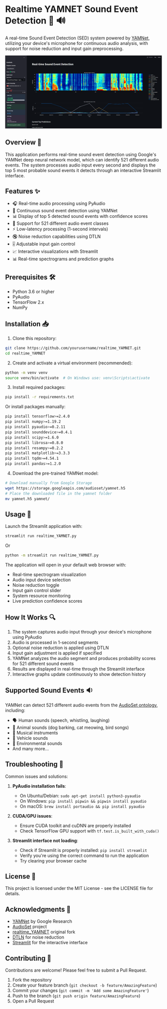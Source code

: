# Realtime YAMNET Sound Event Detection 🎤 🔊

A real-time Sound Event Detection (SED) system powered by [YAMNet](https://github.com/tensorflow/models/tree/master/research/audioset/yamnet), utilizing your device's microphone for continuous audio analysis, with support for noise reduction and input gain preprocessing.

![Screenshot of the application in action](./Screenshot.png)

## Overview 🎯

This application performs real-time sound event detection using Google's YAMNet deep neural network model, which can identify 521 different audio events. The system processes audio input every second and displays the top 5 most probable sound events it detects through an interactive Streamlit interface.

## Features ✨

- 🎧 Real-time audio processing using PyAudio
- 🤖 Continuous sound event detection using YAMNet
- 📊 Display of top 5 detected sound events with confidence scores
- 🎵 Support for 521 different audio event classes
- ⚡ Low-latency processing (1-second intervals)
- 🔇 Noise reduction capabilities using DTLN
- 🎚️ Adjustable input gain control
- 📈 Interactive visualizations with Streamlit
- 📊 Real-time spectrograms and prediction graphs

## Prerequisites 🛠️

- Python 3.6 or higher
- PyAudio
- TensorFlow 2.x
- NumPy

## Installation 📥

1. Clone this repository:
```bash
git clone https://github.com/yourusername/realtime_YAMNET.git
cd realtime_YAMNET
```

2. Create and activate a virtual environment (recommended):
```bash
python -m venv venv
source venv/bin/activate  # On Windows use: venv\Scripts\activate
```

3. Install required packages:
```bash
pip install -r requirements.txt
```

Or install packages manually:
```bash
pip install tensorflow>=2.4.0
pip install numpy>=1.19.2
pip install pyaudio>=0.2.11
pip install sounddevice>=0.4.1
pip install scipy>=1.6.0
pip install librosa>=0.8.0
pip install resampy>=0.2.2
pip install matplotlib>=3.3.3
pip install tqdm>=4.54.1
pip install pandas>=1.2.0
```

4. Download the pre-trained YAMNet model:
```bash
# Download manually from Google Storage
wget https://storage.googleapis.com/audioset/yamnet.h5
# Place the downloaded file in the yamnet folder
mv yamnet.h5 yamnet/
```

## Usage 🚀

Launch the Streamlit application with:
```bash
streamlit run realtime_YAMNET.py
```

Or

```bash
python -m streamlit run realtime_YAMNET.py
```

The application will open in your default web browser with:
- Real-time spectrogram visualization
- Audio input device selection
- Noise reduction toggle
- Input gain control slider
- System resource monitoring
- Live prediction confidence scores

## How It Works 🔍

1. The system captures audio input through your device's microphone using PyAudio
2. Audio is processed in 1-second segments
3. Optional noise reduction is applied using DTLN
4. Input gain adjustment is applied if specified
5. YAMNet analyzes the audio segment and produces probability scores for 521 different sound events
6. Results are displayed in real-time through the Streamlit interface
7. Interactive graphs update continuously to show detection history

## Supported Sound Events 🔉

YAMNet can detect 521 different audio events from the [AudioSet ontology](https://research.google.com/audioset/), including:
- 🗣️ Human sounds (speech, whistling, laughing)
- 🐾 Animal sounds (dog barking, cat meowing, bird songs)
- 🎸 Musical instruments
- 🚗 Vehicle sounds
- 🌳 Environmental sounds
- And many more...

## Troubleshooting 🔧

Common issues and solutions:

1. **PyAudio installation fails**:
   - On Ubuntu/Debian: `sudo apt-get install python3-pyaudio`
   - On Windows: `pip install pipwin && pipwin install pyaudio`
   - On macOS: `brew install portaudio && pip install pyaudio`

2. **CUDA/GPU issues**:
   - Ensure CUDA toolkit and cuDNN are properly installed
   - Check TensorFlow GPU support with `tf.test.is_built_with_cuda()`

3. **Streamlit interface not loading**:
   - Check if Streamlit is properly installed: `pip install streamlit`
   - Verify you're using the correct command to run the application
   - Try clearing your browser cache

## License 📄

This project is licensed under the MIT License - see the LICENSE file for details.

## Acknowledgments 🙏

- [YAMNet](https://github.com/tensorflow/models/tree/master/research/audioset/yamnet) by Google Research
- [AudioSet](https://research.google.com/audioset/) project
- [realtime_YAMNET](https://github.com/SangwonSUH/realtime_YAMNET) original fork
- [DTLN](https://github.com/breizhn/DTLN) for noise reduction
- [Streamlit](https://streamlit.io/) for the interactive interface

## Contributing 🤝

Contributions are welcome! Please feel free to submit a Pull Request.

1. Fork the repository
2. Create your feature branch (`git checkout -b feature/AmazingFeature`)
3. Commit your changes (`git commit -m 'Add some AmazingFeature'`)
4. Push to the branch (`git push origin feature/AmazingFeature`)
5. Open a Pull Request

